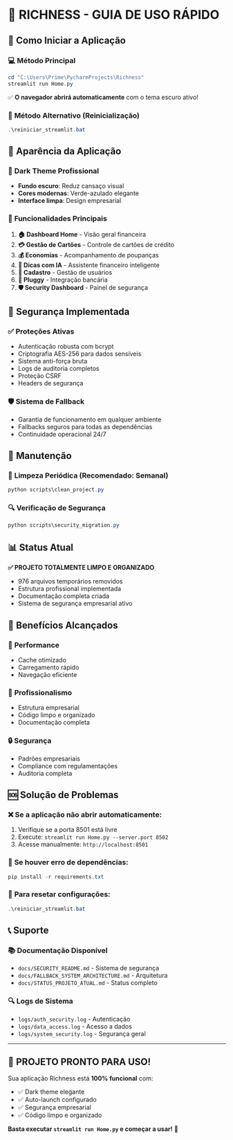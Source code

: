 # 🚀 RICHNESS - GUIA DE USO RÁPIDO

## 📱 Como Iniciar a Aplicação

### 💻 **Método Principal**
```powershell
cd "C:\Users\Prime\PycharmProjects\Richness"
streamlit run Home.py
```
✅ **O navegador abrirá automaticamente** com o tema escuro ativo!

### 🔄 **Método Alternativo (Reinicialização)**
```powershell
.\reiniciar_streamlit.bat
```

## 🎨 **Aparência da Aplicação**

### 🌙 **Dark Theme Profissional**
- **Fundo escuro**: Reduz cansaço visual
- **Cores modernas**: Verde-azulado elegante
- **Interface limpa**: Design empresarial

### 📱 **Funcionalidades Principais**
1. **🏠 Dashboard Home** - Visão geral financeira
2. **💳 Gestão de Cartões** - Controle de cartões de crédito
3. **💰 Economias** - Acompanhamento de poupanças
4. **🤖 Dicas com IA** - Assistente financeiro inteligente
5. **👤 Cadastro** - Gestão de usuários
6. **🔗 Pluggy** - Integração bancária
7. **🛡️ Security Dashboard** - Painel de segurança

## 🔐 **Segurança Implementada**

### ✅ **Proteções Ativas**
- Autenticação robusta com bcrypt
- Criptografia AES-256 para dados sensíveis
- Sistema anti-força bruta
- Logs de auditoria completos
- Proteção CSRF
- Headers de segurança

### 🛡️ **Sistema de Fallback**
- Garantia de funcionamento em qualquer ambiente
- Fallbacks seguros para todas as dependências
- Continuidade operacional 24/7

## 🧹 **Manutenção**

### 📅 **Limpeza Periódica** (Recomendado: Semanal)
```powershell
python scripts\clean_project.py
```

### 🔍 **Verificação de Segurança**
```powershell
python scripts\security_migration.py
```

## 📊 **Status Atual**
**✅ PROJETO TOTALMENTE LIMPO E ORGANIZADO**
- 976 arquivos temporários removidos
- Estrutura profissional implementada
- Documentação completa criada
- Sistema de segurança empresarial ativo

## 🎯 **Benefícios Alcançados**

### 🚀 **Performance**
- Cache otimizado
- Carregamento rápido
- Navegação eficiente

### 💼 **Profissionalismo**
- Estrutura empresarial
- Código limpo e organizado
- Documentação completa

### 🔒 **Segurança**
- Padrões empresariais
- Compliance com regulamentações
- Auditoria completa

## 🆘 **Solução de Problemas**

### ❌ **Se a aplicação não abrir automaticamente:**
1. Verifique se a porta 8501 está livre
2. Execute: `streamlit run Home.py --server.port 8502`
3. Acesse manualmente: `http://localhost:8501`

### 🔧 **Se houver erro de dependências:**
```powershell
pip install -r requirements.txt
```

### 🔄 **Para resetar configurações:**
```powershell
.\reiniciar_streamlit.bat
```

## 📞 **Suporte**

### 📚 **Documentação Disponível**
- `docs/SECURITY_README.md` - Sistema de segurança
- `docs/FALLBACK_SYSTEM_ARCHITECTURE.md` - Arquitetura
- `docs/STATUS_PROJETO_ATUAL.md` - Status completo

### 🔍 **Logs de Sistema**
- `logs/auth_security.log` - Autenticação
- `logs/data_access.log` - Acesso a dados
- `logs/system_security.log` - Segurança geral

---

## 🎉 **PROJETO PRONTO PARA USO!**

Sua aplicação Richness está **100% funcional** com:
- ✅ Dark theme elegante
- ✅ Auto-launch configurado
- ✅ Segurança empresarial
- ✅ Código limpo e organizado

**Basta executar `streamlit run Home.py` e começar a usar!** 🚀
